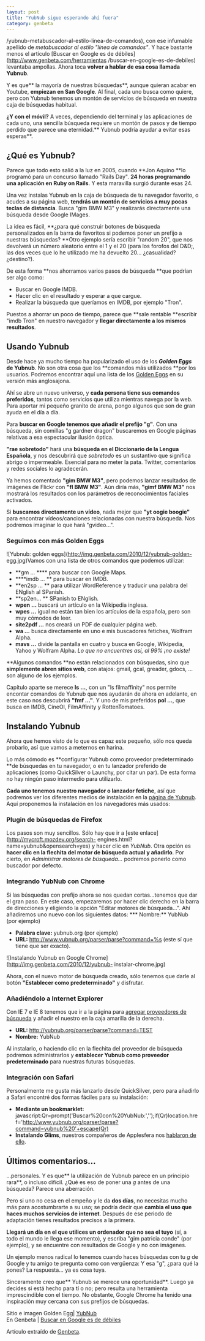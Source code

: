 ```yaml
---
layout: post
title: "YubNub sigue esperando ahí fuera"
category: genbeta
---
```




/yubnub-metabuscador-al-estilo-linea-de-comandos), con ese infumable apellido
de _metabuscador al estilo "línea de comandos"_. Y hace bastante menos el
artículo [Buscar en Google es de débiles](http://www.genbeta.com/herramientas
/buscar-en-google-es-de-debiles) levantaba ampollas. Ahora toca **volver a
hablar de esa cosa llamada Yubnub**.

Y es que** la mayoría de nuestras búsquedas**, aunque quieran acabar en
Youtube, **empiezan en San Google**. Al final, cada uno busca como quiere,
pero con Yubnub tenemos un montón de servicios de búsqueda en nuestra caja de
búsquedas habitual.

**¿Y con el móvil?** A veces, dependiendo del terminal y las aplicaciones de cada uno, una sencilla búsqueda requiere un montón de pasos y de tiempo perdido que parece una eternidad.** Yubnub podría ayudar a evitar esas esperas**.  
  

## ¿Qué es Yubnub?

  
Parece que todo esto salió a la luz en 2005, cuando **Jon Aquino **lo programó
para un concurso llamado "Rails Day". **24 horas programando una aplicación en
Ruby on Rails**. Y esta maravilla surgió durante esas 24.

Una vez instalas Yubnub en la caja de búsqueda de tu navegador favorito, o
acudes a su página web, **tendrás un montón de servicios a muy pocas teclas de
distancia**. Busca "gim BMW M3" y realizarás directamente una búsqueda desde
Google IMages.

La idea es fácil, **¿para qué construir botones de búsqueda personalizados en
la barra de favoritos si podemos poner un prefijo a nuestras búsquedas? **Otro
ejemplo sería escribir "random 20", que nos devolverá un número aleatorio
entre el 1 y el 20 (para los forofos del D&D;, las dos veces que lo he
utilizado me ha devuelto 20… ¿casualidad? ¿destino?).

De esta forma **nos ahorramos varios pasos de búsqueda **que podrían ser algo
como:

  * Buscar en Google IMDB.
  * Hacer clic en el resultado y esperar a que cargue.
  * Realizar la búsqueda que queríamos en IMDB, por ejemplo "Tron".

Puestos a ahorrar un poco de tiempo, parece que **sale rentable **escribir
"imdb Tron" en nuestro navegador y **llegar directamente a los mismos
resultados**.

## Usando Yubnub

  
Desde hace ya mucho tiempo ha popularizado el uso de los **_Golden Eggs_ de
Yubnub**. No son otra cosa que los **comandos más utilizados **por los
usuarios. Podremos encontrar aquí una lista de los [Golden
Eggs](http://yubnub.org/kernel/golden_eggs?args) en su versión más
anglosajona.

Ahí se abre un nuevo universo, y **cada persona tiene sus comandos
preferidos**, tantos como servicios que utiliza mientras navega por la web.
Para aportar mi pequeño granito de arena, pongo algunos que son de gran ayuda
en el día a día.

Para **buscar en Google **tenemos que añadir el** prefijo "g"**. Con una
búsqueda, sin comillas "g gardner dragon" buscaremos en Google páginas
relativas a esa espectacular ilusión óptica.

**"rae sobretodo"** hará una **búsqueda en el Diccionario de la Lengua Española**, y nos descubrirá que _sobretodo_ es un sustantivo que significa abrigo o impermeable. Esencial para no meter la pata. Twitter, comentarios y redes sociales lo agradecerán.

Ya hemos comentado **"gim BMW M3"**, pero podemos lanzar resultados de
imágenes de Flickr con **"fl BMW M3"**. Aún diría más, **"gimf BMW M3"** nos
mostrará los resultados con los parámetros de reconocimientos faciales
activados.

Si **buscamos directamente un vídeo**, nada mejor que **"yt oogie boogie"**
para encontrar vídeos/canciones relacionadas con nuestra búsqueda. Nos
podremos imaginar lo que hará "gvideo…".

### Seguimos con más Golden Eggs

  
![Yubnub: golden eggs](http://img.genbeta.com/2010/12/yubnub-golden-
egg.jpg)Vamos con una lista de otros comandos que podemos utilizar:

  * **gm … **** para buscar con Google Maps.
  * ****imdb … ** para buscar en IMDB.
  * **en2sp … ** para utilizar WordReference y traducir una palabra del ENglish al SPanish.
  * **sp2en… ** SPanish to ENglish.
  * **wpen …** buscará un artículo en la Wikipedia inglesa.
  * **wpes …** igual no están tan bien los artículos de la española, pero son muy cómodos de leer.
  * **site2pdf …** nos creará un PDF de cualquier página web.
  * **wa …** busca directamente en uno e mis buscadores fetiches, Wolfram Alpha.
  * **mavs …** divide la pantalla en cuatro y busca en Google, Wikipedia, Yahoo y Wolfram Alpha. _Lo que no encuentres así, al 99% ¡no existe!_

**Algunos comandos **no están relacionados con búsquedas, sino que **simplemente abren sitios web**, con atajos: gmail, gcal, greader, gdocs, ... son alguno de los ejemplos.

Capítulo aparte se merece **ls …**, con un "ls filmaffinity" nos permite
encontar comandos de Yubnub que nos ayudarán de ahora en adelante, en este
caso nos descubrirá **"fmf …"**. Y uno de mis preferidos **pol …**, que busca
en IMDB, CineOl, FilmAffinity y RottenTomatoes.

## Instalando Yubnub

  
Ahora que hemos visto de lo que es capaz este pequeño, sólo nos queda
probarlo, así que vamos a meternos en harina.

Lo más cómodo es **configurar Yubnub como proveedor predeterminado **de
búsquedas en tu navegador, o en tu lanzador preferido de aplicaciones (como
QuickSilver o Launchy, por citar un par). De esta forma no hay ningún paso
intermedio para utilizarlo.

**Cada uno tenemos nuestro navegador o lanzador fetiche**, así que podremos ver los diferentes medios de instalación en la [página de Yubnub](http://yubnub.org/documentation/describe_installation). Aquí proponemos la instalación en los navegadores más usados:

### Plugin de búsquedas de Firefox

  
Los pasos son muy sencillos. Sólo hay que ir a [este
enlace](http://mycroft.mozdev.org/search-
engines.html?name=yubnub&opensearch=yes) y hacer clic en _YubNub_. Otra opción
es **hacer clic en la flechita del motor de búsqueda actual y añadirlo**. Por
cierto, en _Administrar motores de búsqueda…_ podremos ponerlo como buscador
por defecto.

### Integrando YubNub con Chrome

  
Si las búsquedas con prefijo ahora se nos quedan cortas…tenemos que dar el
gran paso. En este caso, empezaremos por hacer clic derecho en la barra de
direcciones y eligiendo la opción "Editar motores de búsqueda…". Ahí
añadiremos uno nuevo con los siguientes datos: *** Nombre:** YubNub (por
ejemplo)

  * **Palabra clave:** yubnub.org (por ejemplo)
  * **URL:** http://www.yubnub.org/parser/parse?command=%s (este sí que tiene que ser exacto).

![Instalando Yubnub en Google Chrome](http://img.genbeta.com/2010/12/yubnub-
instalar-chrome.jpg)

Ahora, con el nuevo motor de búsqueda creado, sólo tenemos que darle al botón
**"Establecer como predeterminado"** y disfrutar.

### Añadiéndolo a Internet Explorer

  
Con IE 7 e IE 8 tenemos que ir a la página para [agregar proveedores de
búsqueda](http://www.microsoft.com/windows/ie/searchguide/es-es/default.mspx)
y añadir el nuestro en la caja amarilla de la derecha.

  * **URL:** http://yubnub.org/parser/parse?command=TEST
  * **Nombre:** YubNub

Al instalarlo, o haciendo clic en la flechita del proveedor de búsqueda
podremos administrarlos y **establecer Yubnub como proveedor predeterminado**
para nuestras futuras búsquedas.

### Integración con Safari

  
Personalmente me gusta más lanzarlo desde QuickSilver, pero para añadirlo a
Safari encontré dos formas fáciles para su instalación:

  * **Mediante un bookmarklet:** javascript:Qr=prompt('Buscar%20con%20YubNub:','');if(Qr)location.href='http://www.yubnub.org/parser/parse?command=yubnub%20'+escape(Qr)
  * **Instalando Glims**, nuestros compañeros de Applesfera nos [hablaron de ello](http://www.applesfera.com/aplicaciones/glims-nueva-version-disponible-para-safari-5).

## Últimos comentarios…

  
...personales. Y es que** la utilización de Yubnub parece en un principio
rara**, o incluso difícil. ¿Qué es eso de poner una _g_ antes de una búsqueda?
Parece una aberración.

Pero si uno no cesa en el empeño y le da **dos días**, no necesitas mucho más
para acostumbrarte a su uso; se podría decir que **cambia el uso que haces
muchos servicios de internet**. Después de ese periodo de adaptación tienes
resultados precisos a la primera.

**Llegará un día en el que utilices un ordenador que no sea el tuyo** (sí, a todo el mundo le llega ese momento), y escriba "gim patricia conde" (por ejemplo), y se encuentre con resultados de Google y no con imágenes.

Un ejemplo menos radical lo tenemos cuando haces búsquedas con tu _g_ de
Google y tu amigo te pregunta como con vergüenza: Y esa "g", ¿para qué la
pones? La respuesta… ya es cosa tuya.

Sinceramente creo que** Yubnub se merece una oportunidad**. Luego ya decides
si está hecho para tí o no; pero resulta una herramienta imprescindible con el
tiempo. No obstante, Google Chrome ha tenido una inspiración muy cercana con
sus prefijos de búsquedas.

Sitio e imagen Golden Egg| [YubNub](http://yubnub.org/)  
En Genbeta | [Buscar en Google es de
débiles](http://www.genbeta.com/herramientas/buscar-en-google-es-de-debiles)

Artículo extraído de [Genbeta](http://www.genbeta.com).